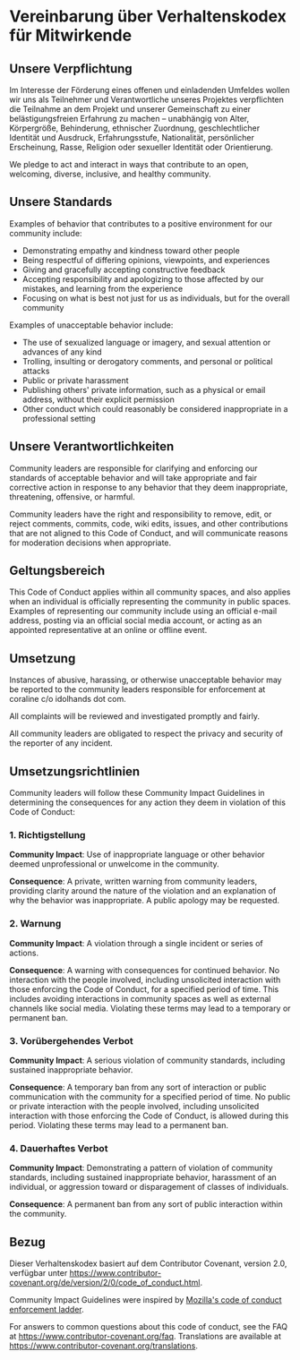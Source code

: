
# Vereinbarung über Verhaltenskodex für Mitwirkende

## Unsere Verpflichtung

Im Interesse der Förderung eines offenen und einladenden Umfeldes wollen wir
uns als Teilnehmer und Verantwortliche unseres Projektes verpflichten die
Teilnahme an dem Projekt und unserer Gemeinschaft zu einer belästigungsfreien
Erfahrung zu machen – unabhängig von Alter, Körpergröße, Behinderung, ethnischer
Zuordnung, geschlechtlicher Identität und Ausdruck, Erfahrungsstufe, Nationalität,
persönlicher Erscheinung, Rasse, Religion oder sexueller Identität oder Orientierung.

We pledge to act and interact in ways that contribute to an open, welcoming,
diverse, inclusive, and healthy community.

## Unsere Standards

Examples of behavior that contributes to a positive environment for our
community include:

* Demonstrating empathy and kindness toward other people
* Being respectful of differing opinions, viewpoints, and experiences
* Giving and gracefully accepting constructive feedback
* Accepting responsibility and apologizing to those affected by our mistakes,
  and learning from the experience
* Focusing on what is best not just for us as individuals, but for the
  overall community

Examples of unacceptable behavior include:

* The use of sexualized language or imagery, and sexual attention or
  advances of any kind
* Trolling, insulting or derogatory comments, and personal or political attacks
* Public or private harassment
* Publishing others' private information, such as a physical or email
  address, without their explicit permission
* Other conduct which could reasonably be considered inappropriate in a
  professional setting

## Unsere Verantwortlichkeiten

Community leaders are responsible for clarifying and enforcing our standards of
acceptable behavior and will take appropriate and fair corrective action in
response to any behavior that they deem inappropriate, threatening, offensive,
or harmful.

Community leaders have the right and responsibility to remove, edit, or reject
comments, commits, code, wiki edits, issues, and other contributions that are
not aligned to this Code of Conduct, and will communicate reasons for moderation
decisions when appropriate.

## Geltungsbereich

This Code of Conduct applies within all community spaces, and also applies when
an individual is officially representing the community in public spaces.
Examples of representing our community include using an official e-mail address,
posting via an official social media account, or acting as an appointed
representative at an online or offline event.

## Umsetzung

Instances of abusive, harassing, or otherwise unacceptable behavior may be
reported to the community leaders responsible for enforcement at coraline c/o 
idolhands dot com.

All complaints will be reviewed and investigated promptly and fairly.

All community leaders are obligated to respect the privacy and security of the
reporter of any incident.

## Umsetzungsrichtlinien

Community leaders will follow these Community Impact Guidelines in determining
the consequences for any action they deem in violation of this Code of Conduct:

### 1. Richtigstellung

**Community Impact**: Use of inappropriate language or other behavior deemed
unprofessional or unwelcome in the community.

**Consequence**: A private, written warning from community leaders, providing
clarity around the nature of the violation and an explanation of why the
behavior was inappropriate. A public apology may be requested.

### 2. Warnung

**Community Impact**: A violation through a single incident or series
of actions.

**Consequence**: A warning with consequences for continued behavior. No
interaction with the people involved, including unsolicited interaction with
those enforcing the Code of Conduct, for a specified period of time. This
includes avoiding interactions in community spaces as well as external channels
like social media. Violating these terms may lead to a temporary or
permanent ban.

### 3. Vorübergehendes Verbot

**Community Impact**: A serious violation of community standards, including
sustained inappropriate behavior.

**Consequence**: A temporary ban from any sort of interaction or public
communication with the community for a specified period of time. No public or
private interaction with the people involved, including unsolicited interaction
with those enforcing the Code of Conduct, is allowed during this period.
Violating these terms may lead to a permanent ban.

### 4. Dauerhaftes Verbot

**Community Impact**: Demonstrating a pattern of violation of community
standards, including sustained inappropriate behavior,  harassment of an
individual, or aggression toward or disparagement of classes of individuals.

**Consequence**: A permanent ban from any sort of public interaction within
the community.

## Bezug

Dieser Verhaltenskodex basiert auf dem Contributor Covenant,
version 2.0, verfügbar unter
https://www.contributor-covenant.org/de/version/2/0/code_of_conduct.html.

Community Impact Guidelines were inspired by [Mozilla's code of conduct
enforcement ladder](https://github.com/mozilla/diversity).

[homepage]: https://www.contributor-covenant.org

For answers to common questions about this code of conduct, see the FAQ at
https://www.contributor-covenant.org/faq. Translations are available at
https://www.contributor-covenant.org/translations.

